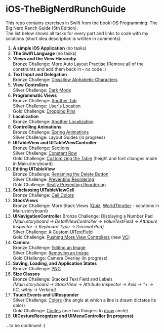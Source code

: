 # iOS-TheBigNerdRunchGuide

This repo contains exercises in Swift from the book iOS Programming: The Big Nerd Ranch Guide (5th Edition).<br>
The list below shows all tasks for every part and links to code with my solutions (short idea description is written in comments).

<ol>
<li>
<b>A simple iOS Application</b> (no tasks)
</li>

<li>
<b>The Swift Language</b> (no tasks)
</li>

<li>
<b>Views and the View Hierarchy</b><br>
Bronze Challenge: More Auto Layout Practise (Remove all of the constraints and add them back in - no code :)
</li>

<li>
<b>Text Input and Delegation</b><br>
Bronze Challenge:
<a href="https://github.com/pankova/iOS-TheBigNerdRunchGuide/blob/master/WorldTrotter/WorldTrotter/ConversionViewController.swift#L60-L68">Dissallow Alphabetic Characters</a>

</li>

<li>
<b>View Controllers</b><br>
Silver Challenge:  
<a href="https://github.com/pankova/iOS-TheBigNerdRunchGuide/blob/master/WorldTrotter/WorldTrotter/ConversionViewController.swift#L88-L106">Dark Mode</a>
</li>

<li>
<b>Programmatic Views</b><br>
Bronze Challenge:
<a href="https://github.com/pankova/iOS-TheBigNerdRunchGuide/blob/master/WorldTrotter/WorldTrotter/WebNerdRanchViewController.swift#L9-L31">Another Tab</a><br>
Silver Challenge:
<a href="https://github.com/pankova/iOS-TheBigNerdRunchGuide/blob/master/WorldTrotter/WorldTrotter/MapViewController.swift#L76-L98">User's Location</a><br>
Gold Challenge:
<a href="https://github.com/pankova/iOS-TheBigNerdRunchGuide/blob/master/WorldTrotter/WorldTrotter/MapViewController.swift#L100-L179">Dropping Pins</a>
</li>

<li>
<b>Localization</b><br>
Bronze Challenge: 
<a href="https://github.com/pankova/iOS-TheBigNerdRunchGuide/tree/master/WorldTrotter/WorldTrotter/ru.lproj">Another Localization</a>
</li>
 
<li>
<b>Controlling Animations</b><br>
Bronze Challenge: 
<a href="https://github.com/pankova/iOS-TheBigNerdRunchGuide/blob/master/Quiz/Quiz/ViewController.swift#L87-L105">Spring Animations</a><br> 
Silver Challenge: Layout Guides (in progress)
</li>

<li>
<b>UITableView and UITableViewController</b><br>
Bronze Challenge: <a href="https://github.com/pankova/iOS-TheBigNerdRunchGuide/blob/master/HomepwnerWithSections/HomepwnerWithSections/ItemsViewController.swift#L13-L37">Sections</a><br>
Silver Challenge: <a href="https://github.com/pankova/iOS-TheBigNerdRunchGuide/blob/master/Homepwner/Homepwner/ItemStore.swift#L24-L32">Constant Row</a> <br>
Gold Challenge: <a href="https://github.com/pankova/iOS-TheBigNerdRunchGuide/blob/master/Homepwner/Homepwner/ItemsViewController.swift#L33-L42">Customizing the Table</a> (height and font changes made in Main.storyboard)
</li>

<li>
<b>Editing UITableView</b><br>
Bronze Challenge: <a href="https://github.com/pankova/iOS-TheBigNerdRunchGuide/blob/master/Homepwner/Homepwner/ItemsViewController.swift#L135-L138">Renaming the Delete Button</a><br>
Silver Challenge: <a href="https://github.com/pankova/iOS-TheBigNerdRunchGuide/blob/master/Homepwner/Homepwner/ItemsViewController.swift#L148-L154">Preventing Reordering</a><br>
Gold Challenge: <a href="https://github.com/pankova/iOS-TheBigNerdRunchGuide/blob/master/Homepwner/Homepwner/ItemsViewController.swift#L125-L133">Really Preventing Reordering</a>
</li>

<li>
<b>Subclassing UITableViewCell</b><br>
Bronze Challenge: <a href="https://github.com/pankova/iOS-TheBigNerdRunchGuide/blob/master/Homepwner/Homepwner/ItemsViewController.swift#L81-L87">Cell Colors</a><br>
</li>

<li>
<b>StackViews</b><br>
Bronze Challenge: More Stack Views (<a href="https://github.com/pankova/iOS-TheBigNerdRunchGuide/tree/master/QuizWithStackView">Quiz</a>, <a href="https://github.com/pankova/iOS-TheBigNerdRunchGuide/tree/master/WorldTrotterWithStackView">WorldThrotter</a> - solutions in Main.storyboard)<br> 
</li>

<li>
<b>UINavigationController</b>
Bronze Challenge: Displaying a Number Pad<br>
<i>(Main.storyboard -> DetailViewController -> ValueTextField -> Attribure Inspector -> Keyboard Type -> Decimal Pad)</i><br>
Silver Challenge: <a href = "https://github.com/pankova/iOS-TheBigNerdRunchGuide/blob/master/Homepwner/Homepwner/ColorBorderResponderTextField.swift#L11-L22">A Custom UITextField</a><br>
Gold Challenge: <a href="https://github.com/pankova/iOS-TheBigNerdRunchGuide/blob/master/Homepwner/Homepwner/DetailViewController.swift#L129-L136">Pushing More View Controllers</a> (new <a href="https://github.com/pankova/iOS-TheBigNerdRunchGuide/blob/master/Homepwner/Homepwner/ChooseDateViewController.swift#L10-L24">VC</a>)
</li>

<li>
<b>Camera</b><br>
Bronze Challenge: <a href="https://github.com/pankova/iOS-TheBigNerdRunchGuide/blob/master/Homepwner/Homepwner/DetailViewController.swift#L46-L47">Editing an Image</a><br>
Silver Challenge: <a href="https://github.com/pankova/iOS-TheBigNerdRunchGuide/blob/master/Homepwner/Homepwner/DetailViewController.swift#L74-L79">Removing an Image</a><br>
Gold CHallenge: Camera Overlay (in progress)<br>
</li>

<li>
<b>Saving, Loading, and Application States</b><br>
Bronze Challenge: <a href="https://github.com/pankova/iOS-TheBigNerdRunchGuide/blob/master/Homepwner/Homepwner/ImageStore.swift#L18-L19">PNG</a><br>
</li>

<li>
<b>Size Classes</b><br>
Bronze Challenge: Stacked Text Field and Labels<br>
<i>(Main.storyboard -> StackView -> Attribute Inspector -> Axis -> "+ -> hC, wAny -> Vertical)</i><br>
</li>

<li>
<b>Touch Events and UIResponder</b><br>
Silver Challenge: <a href="https://github.com/pankova/iOS-TheBigNerdRunchGuide/blob/master/TouchTracker/Line.swift#L23-L31">Colors</a> (the angle at which a line is drawn dictates its color)<br>
Gold Challenge: <a href="https://github.com/pankova/iOS-TheBigNerdRunchGuide/blob/master/TouchTracker/TouchTracker/Circle.swift">Circles</a> (use two thingers to <a href = "https://github.com/pankova/iOS-TheBigNerdRunchGuide/blob/master/TouchTracker/TouchTracker/DrawView.swift#L79-L151">draw</a> circle)<br>
</li>

<li>
<b>UIGestureRecognizer and UIMenuController (in progress)</b><br>
</li>
</ol>

...to be continued :)
